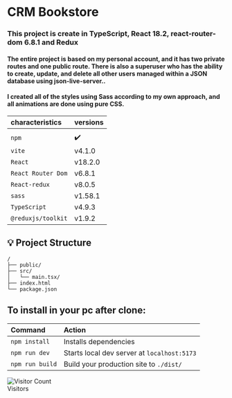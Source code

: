 <h1>CRM Bookstore</h1>

### This project is create in TypeScript, React 18.2, react-router-dom 6.8.1 and Redux

#### The entire project is based on my personal account, and it has two private routes and one public route. There is also a superuser who has the ability to create, update, and delete all other users managed within a JSON database using json-live-server..

#### I created all of the styles using Sass according to my own approach, and all animations are done using pure CSS.


| 	characteristics	|	 versions|
|:-----------------|:----------|
|										|						|
| `npm`			      	|		✔️			|
| `vite` 			      |		v4.1.0  |
| `React`		 		    |		v18.2.0	|	
| `React Router Dom`|		v6.8.1	|
| `React-redux`			|		v8.0.5	|
| `sass`						|		v1.58.1	|
| `TypeScript`			|		v4.9.3	|
| `@reduxjs/toolkit`|		v1.9.2	|



## 💡 Project Structure

<div class="path-ts">

```
/
├── public/
├── src/
│   └── main.tsx/
├── index.html
└── package.json
```

</div>
  
## To install in your pc after clone:  

| Command                | Action                                           |
| :--------------------- | :----------------------------------------------- |
| `npm install`          | Installs dependencies                            |
| `npm run dev`          | Starts local dev server at `localhost:5173`      |
| `npm run build`        | Build your production site to `./dist/`          |  

![Visitor Count](https://profile-counter.glitch.me/dialmonsalve/count.svg)  
Visitors